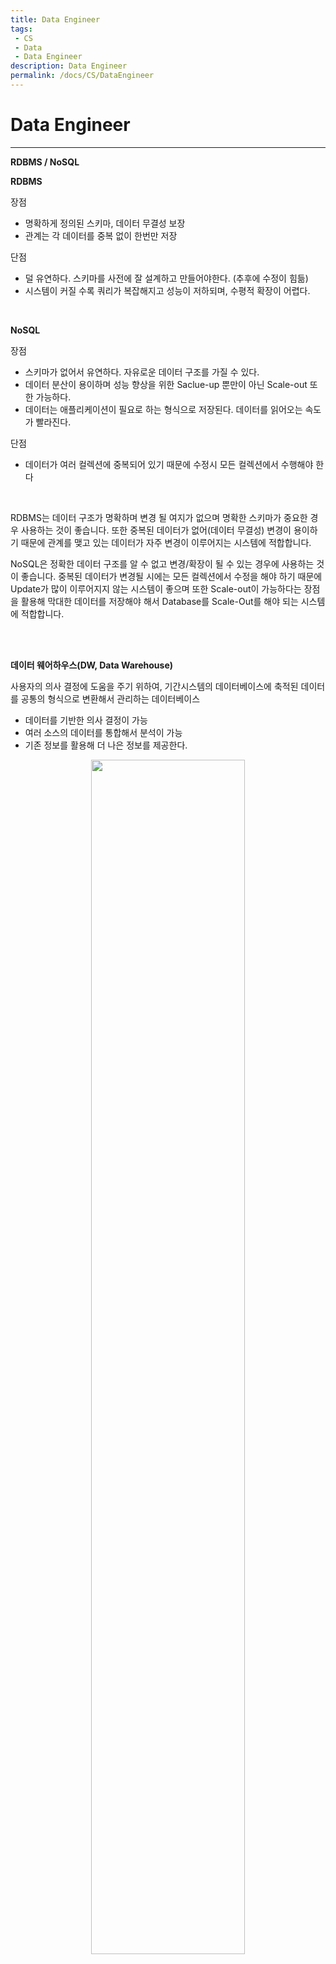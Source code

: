 ```yaml
---
title: Data Engineer
tags: 
 - CS
 - Data
 - Data Engineer
description: Data Engineer
permalink: /docs/CS/DataEngineer
---
```


# Data Engineer

---

**RDBMS / NoSQL**

**RDBMS**

장점
- 명확하게 정의된 스키마, 데이터 무결성 보장
- 관계는 각 데이터를 중복 없이 한번만 저장

단점
- 덜 유연하다. 스키마를 사전에 잘 설계하고 만들어야한다. (추후에 수정이 힘듦)
- 시스템이 커질 수록 쿼리가 복잡해지고 성능이 저하되며, 수평적 확장이 어렵다.

<br/>

**NoSQL**

장점
- 스키마가 없어서 유연하다. 자유로운 데이터 구조를 가질 수 있다.
- 데이터 분산이 용이하며 성능 향상을 위한 Saclue-up 뿐만이 아닌 Scale-out 또한 가능하다.
- 데이터는 애플리케이션이 필요로 하는 형식으로 저장된다. 데이터를 읽어오는 속도가 빨라진다.

단점
- 데이터가 여러 컬렉션에 중복되어 있기 때문에 수정시 모든 컬렉션에서 수행해야 한다

<br/>

RDBMS는 데이터 구조가 명확하며 변경 될 여지가 없으며 명확한 스키마가 중요한 경우 사용하는 것이 좋습니다. 또한 중복된 데이터가 없어(데이터 무결성) 변경이 용이하기 때문에 관계를 맺고 있는 데이터가 자주 변경이 이루어지는 시스템에 적합합니다. 

NoSQL은 정확한 데이터 구조를 알 수 없고 변경/확장이 될 수 있는 경우에 사용하는 것이 좋습니다. 중복된 데이터가 변경될 시에는 모든 컬렉션에서 수정을 해야 하기 때문에 Update가 많이 이루어지지 않는 시스템이 좋으며 또한 Scale-out이 가능하다는 장점을 활용해 막대한 데이터를 저장해야 해서 Database를 Scale-Out를 해야 되는 시스템에 적합합니다.

<br/><br/>

**데이터 웨어하우스(DW, Data Warehouse)**

사용자의 의사 결정에 도움을 주기 위하여, 기간시스템의 데이터베이스에 축적된 데이터를 공통의 형식으로 변환해서 관리하는 데이터베이스

- 데이터를 기반한 의사 결정이 가능
- 여러 소스의 데이터를 통합해서 분석이 가능
- 기존 정보를 활용해 더 나은 정보를 제공한다. 

<center><img src='https://bomwo.cc/static/2eeda57fd16c202580f29dca7bf70d39/d26aa/example2.png' width="70%"></center>

운영 시스템에 쿼리(SELECT, JOIN)를 기간으로 작성하게 된다면 시스템에 부하가 발생하게 되어서 앱이 동작하지 않게 되거나 데이터베이스를 분석하는 동안 사용하지 못하게 됩니다. 시스템의 데이터베이스는 데이터를 작은 규모의 데이터를 조회, 삽입, 삭제, 수정을 빠르게 하기 위해 만들어진 시스템이라서 큰 규모의 데이터 조회를 했을 때에는 부하가 발생하게 됩니다.

따라서 이런 부하를 발생시키지않고 운영 DB를 추출하여 큰 규모의 데이터 조회 및 분석을 위해 만들어 진 것이 데이터 웨어하우스입니다.
<br/><br/>

Reference: [데이터 웨어하우스(DW) 란 무엇일까 (1)](https://bomwo.cc/posts/Datawarehouse/)

<br/><br/>

**MapReduce**

맵 리듀스는 구글 내부에서 크롤링 된 문서, 로그 등 방대한 양의 raw data를 분석하는 과정에서 느낀 불편함에서 출발했습니다. 프로그램 로직 자체는 단순한데 입력 데이터의 크기가 워낙 방해서서 연산을 하나의 물리 머신에서 수행할 수가 없었습니다. 이 거대한 인풋 데이터를 쪼개어 수많은 머신들에게 분산시켜서 로직을 수행한 다음 결과를 하나로 합치자는 것이 핵심 아이디어 입니다.

다음과 같은 순서로 MapReduce가 진행됩니다.

1. 쪼개기(Split): 크기가 큰 인풋 파일을 작은 단위의 청크들로 나누어 분산 파일 시스템(ex. HDFS)에 저장합니다.
2. 데이터 처리하기(Map): 잘게 쪼개어진 파일을 인풋으로 받아서 데이터를 분석하는 로직을 수행합니다.
3. 처리된 데이터 합치기(Reduce): 처리된 데이터를 다시 합칩니다.

<br/><br/>

**Apache Hadoop**

Apache Hadoop은 빅데이터를 저장, 처리, 분석할 수 있는 소프트웨어 프레임워크입니다.

Hadoop은 적당한 성능의 범용 컴퓨터 여러 대를 클러스터화하고, 큰 크기의 데이터를 클러스터에서 병렬로 동시에 처리하여 처리 속도를 높이는 것을 목적으로 하는 분산처리를 위한 오픈소스 프레임워크라고 할 수 있습니다.

장점
- 오픈소스로 라이선스에 대한 비용 부담이 적음
- 시스템을 중단하지 않고, 장비의 추가가 용이(Scale Out)
- 일부 장비에 장애가 발생하더라도 전체 시스템 사용성에 영향이 적음(Fault tolerance)
- 저렴한 구축 비용과 비용대비 빠른 데이터 처리
- 오프라인 배치 프로세싱에 최적화

단점
- HDFS에 저장된 데이터를 변경 불가
- 실시간 데이터 분석 같이 신속하게 처리해야 하는 작업에는 부적합
- 너무 많은 버전과 부실한 서포트
- 설정의 어려움

[Hadoop]({{ site.baseurl }}/docs/Skills/Hadoop) More detail..

<br/><br/>

**Apache Spark**

<br/><br/>

**RDD**

<br/><br/>

**Apache Kafka**

<br/><br/>

**Master/Slave**